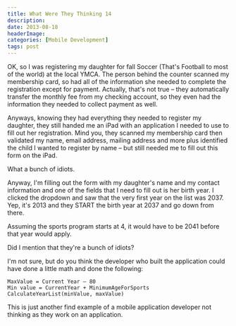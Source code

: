 ```yaml
---
title: What Were They Thinking 14
description: 
date: 2013-08-18
headerImage: 
categories: [Mobile Development]
tags: post
---
```


OK, so I was registering my daughter for fall Soccer (That's Football to most of the world) at the local YMCA. The person behind the counter scanned my membership card, so had all of the information she needed to complete the registration except for payment. Actually, that's not true – they automatically transfer the monthly fee from my checking account, so they even had the information they needed to collect payment as well.

Anyways, knowing they had everything they needed to register my daughter, they still handed me an iPad with an application I needed to use to fill out her registration. Mind you, they scanned my membership card then validated my name, email address, mailing address and more plus identified the child I wanted to register by name – but still needed me to fill out this form on the iPad.

What a bunch of idiots.

Anyway, I'm filling out the form with my daughter's name and my contact information and one of the fields that I need to fill out is her birth year. I clicked the dropdown and saw that the very first year on the list was 2037.  Yep, it's 2013 and they START the birth year at 2037 and go down from there.

Assuming the sports program starts at 4, it would have to be 2041 before that year would apply.

Did I mention that they're a bunch of idiots?

I'm not sure, but do you think the developer who built the application could have done a little math and done the following:

```text
MaxValue = Current Year – 80  
Min value = CurrentYear + MinimumAgeForSports  
CalculateYearList(minValue, maxValue)
```

This is just another find example of a mobile application developer not thinking as they work on an application.